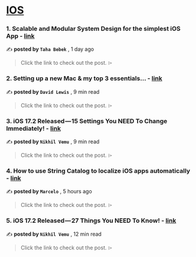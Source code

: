 
<h1><a href=https://medium.com/tag/ios/recommended target="_blank" rel="noopener noreferrer">IOS</a></h1>
<h3>1. Scalable and Modular System Design for the simplest iOS App - <a href=https://medium.com/@tahabebek/scalable-and-modular-system-design-for-the-simplest-ios-app-7a1a3873992b?source=tag_recommended_feed---------0-84----------ios----------8656fde5_95ea_4a38_9b90_6c567140d2a6------- target="_blank" rel="noopener noreferrer">link</a></h3>

✍️ **posted by `Taha Bebek`** <date> , 1 day ago</date>

<blockquote>Click the link to check out the post. ⌲</blockquote>

<h3>2. Setting up a new Mac & my top 3 essentials… - <a href=https://medium.com/macoclock/setting-up-a-new-mac-my-top-3-essentials-1114bb84f97f?source=tag_recommended_feed---------1-107----------ios----------8656fde5_95ea_4a38_9b90_6c567140d2a6------- target="_blank" rel="noopener noreferrer">link</a></h3>

✍️ **posted by `David Lewis`** <date> , 9 min read</date>

<blockquote>Click the link to check out the post. ⌲</blockquote>

<h3>3. iOS 17.2 Released — 15 Settings You NEED To Change Immediately! - <a href=https://medium.com/macoclock/ios-17-2-released-15-settings-you-need-to-change-immediately-7e6219f53a57?source=tag_recommended_feed---------2-85----------ios----------8656fde5_95ea_4a38_9b90_6c567140d2a6------- target="_blank" rel="noopener noreferrer">link</a></h3>

✍️ **posted by `Nikhil Vemu`** <date> , 9 min read</date>

<blockquote>Click the link to check out the post. ⌲</blockquote>

<h3>4. How to use String Catalog to localize iOS apps automatically - <a href=https://medium.com/@marceloproducts/how-to-use-string-catalog-to-localize-ios-apps-automatically-5c0cc8261a1b?source=tag_recommended_feed---------3-84----------ios----------8656fde5_95ea_4a38_9b90_6c567140d2a6------- target="_blank" rel="noopener noreferrer">link</a></h3>

✍️ **posted by `Marcelo`** <date> , 5 hours ago</date>

<blockquote>Click the link to check out the post. ⌲</blockquote>

<h3>5. iOS 17.2 Released — 27 Things You NEED To Know! - <a href=https://medium.com/macoclock/ios-17-2-released-27-things-you-need-to-know-e19e305b7197?source=tag_recommended_feed---------4-107----------ios----------8656fde5_95ea_4a38_9b90_6c567140d2a6------- target="_blank" rel="noopener noreferrer">link</a></h3>

✍️ **posted by `Nikhil Vemu`** <date> , 12 min read</date>

<blockquote>Click the link to check out the post. ⌲</blockquote>

